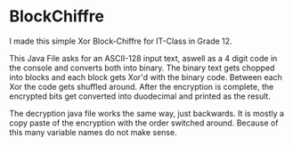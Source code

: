 # BlockChiffre
I made this simple Xor Block-Chiffre for IT-Class in Grade 12.

This Java File asks for an ASCII-128 input text, aswell as a 4 digit code in the console and converts both into binary. The binary text gets chopped into blocks and each block gets Xor'd with the binary code. Between each Xor the code gets shuffled around. After the encryption is complete, the encrypted bits get converted into duodecimal and printed as the result.

The decryption java file works the same way, just backwards. It is mostly a copy paste of the encryption with the order switched around. Because of this many variable names do not make sense.
